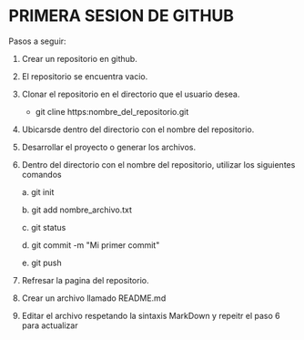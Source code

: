 # **PRIMERA SESION DE GITHUB**

Pasos a seguir:

1. Crear un repositorio en github.
2. El repositorio se encuentra vacio.
3. Clonar el repositorio en el directorio que el usuario desea.

    *  git cline   https:nombre_del_repositorio.git

4. Ubicarsde dentro del directorio con el nombre del repositorio.
5. Desarrollar el proyecto o generar los archivos.
6. Dentro del directorio con el nombre del repositorio, utilizar los siguientes comandos

    a.  git init 

    b.  git add  nombre_archivo.txt

    c.  git status

    d.  git commit -m "Mi primer commit"

    e.  git push

7. Refresar la pagina del repositorio.
8. Crear un archivo llamado README.md
9. Editar el archivo respetando la sintaxis MarkDown y repeitr el paso 6 para actualizar

